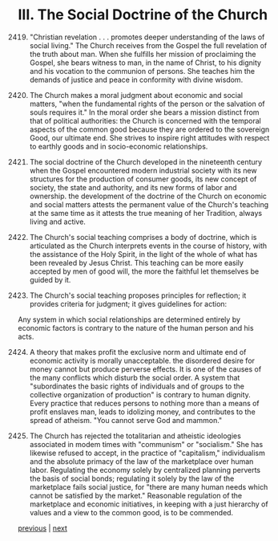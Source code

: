 # III. The Social Doctrine of the Church

2419. "Christian revelation . . . promotes deeper understanding of the laws of social living." The Church receives from the Gospel the full revelation of the truth about man. When she fulfills her mission of proclaiming the Gospel, she bears witness to man, in the name of Christ, to his dignity and his vocation to the communion of persons. She teaches him the demands of justice and peace in conformity with divine wisdom.

2420. The Church makes a moral judgment about economic and social matters, "when the fundamental rights of the person or the salvation of souls requires it." In the moral order she bears a mission distinct from that of political authorities: the Church is concerned with the temporal aspects of the common good because they are ordered to the sovereign Good, our ultimate end. She strives to inspire right attitudes with respect to earthly goods and in socio-economic relationships.

2421. The social doctrine of the Church developed in the nineteenth century when the Gospel encountered modern industrial society with its new structures for the production of consumer goods, its new concept of society, the state and authority, and its new forms of labor and ownership. the development of the doctrine of the Church on economic and social matters attests the permanent value of the Church's teaching at the same time as it attests the true meaning of her Tradition, always living and active.

2422. The Church's social teaching comprises a body of doctrine, which is articulated as the Church interprets events in the course of history, with the assistance of the Holy Spirit, in the light of the whole of what has been revealed by Jesus Christ. This teaching can be more easily accepted by men of good will, the more the faithful let themselves be guided by it.

2423. The Church's social teaching proposes principles for reflection; it provides criteria for judgment; it gives guidelines for action:

Any system in which social relationships are determined entirely by economic factors is contrary to the nature of the human person and his acts.

2424. A theory that makes profit the exclusive norm and ultimate end of economic activity is morally unacceptable. the disordered desire for money cannot but produce perverse effects. It is one of the causes of the many conflicts which disturb the social order. A system that "subordinates the basic rights of individuals and of groups to the collective organization of production" is contrary to human dignity. Every practice that reduces persons to nothing more than a means of profit enslaves man, leads to idolizing money, and contributes to the spread of atheism. "You cannot serve God and mammon."

2425. The Church has rejected the totalitarian and atheistic ideologies associated in modem times with "communism" or "socialism." She has likewise refused to accept, in the practice of "capitalism," individualism and the absolute primacy of the law of the marketplace over human labor. Regulating the economy solely by centralized planning perverts the basis of social bonds; regulating it solely by the law of the marketplace fails social justice, for "there are many human needs which cannot be satisfied by the market." Reasonable regulation of the marketplace and economic initiatives, in keeping with a just hierarchy of values and a view to the common good, is to be commended.

[previous](https://github.com/Tenari/non-fiction/blob/master/catechism/__P8B.md) | [next](https://github.com/Tenari/non-fiction/blob/master/catechism/__P8D.md)